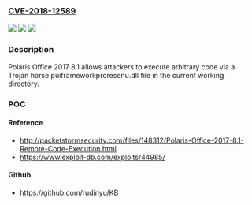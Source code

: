 ### [CVE-2018-12589](https://cve.mitre.org/cgi-bin/cvename.cgi?name=CVE-2018-12589)
![](https://img.shields.io/static/v1?label=Product&message=n%2Fa&color=blue)
![](https://img.shields.io/static/v1?label=Version&message=n%2Fa&color=blue)
![](https://img.shields.io/static/v1?label=Vulnerability&message=n%2Fa&color=brighgreen)

### Description

Polaris Office 2017 8.1 allows attackers to execute arbitrary code via a Trojan horse puiframeworkproresenu.dll file in the current working directory.

### POC

#### Reference
- http://packetstormsecurity.com/files/148312/Polaris-Office-2017-8.1-Remote-Code-Execution.html
- https://www.exploit-db.com/exploits/44985/

#### Github
- https://github.com/rudinyu/KB

